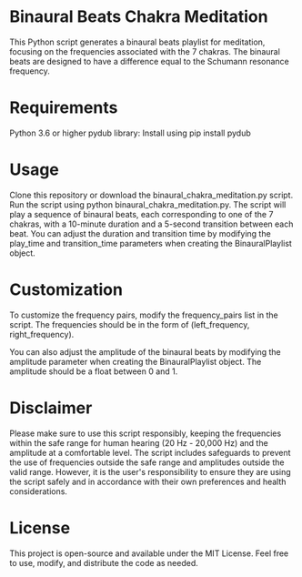 # Binaural Beats Chakra Meditation
This Python script generates a binaural beats playlist for meditation, focusing on the frequencies associated with the 7 chakras. The binaural beats are designed to have a difference equal to the Schumann resonance frequency.

# Requirements
Python 3.6 or higher
pydub library: Install using pip install pydub

# Usage
Clone this repository or download the binaural_chakra_meditation.py script.
Run the script using python binaural_chakra_meditation.py.
The script will play a sequence of binaural beats, each corresponding to one of the 7 chakras, with a 10-minute duration and a 5-second transition between each beat. You can adjust the duration and transition time by modifying the play_time and transition_time parameters when creating the BinauralPlaylist object.

# Customization
To customize the frequency pairs, modify the frequency_pairs list in the script. The frequencies should be in the form of (left_frequency, right_frequency).

You can also adjust the amplitude of the binaural beats by modifying the amplitude parameter when creating the BinauralPlaylist object. The amplitude should be a float between 0 and 1.

# Disclaimer
Please make sure to use this script responsibly, keeping the frequencies within the safe range for human hearing (20 Hz - 20,000 Hz) and the amplitude at a comfortable level. The script includes safeguards to prevent the use of frequencies outside the safe range and amplitudes outside the valid range. However, it is the user's responsibility to ensure they are using the script safely and in accordance with their own preferences and health considerations.

# License
This project is open-source and available under the MIT License. Feel free to use, modify, and distribute the code as needed.
